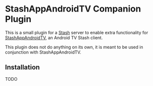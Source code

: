 # StashAppAndroidTV Companion Plugin

This is a small plugin for a [Stash](https://github.com/stashapp/stash) server to enable extra functionality for [StashAppAndroidTV](https://github.com/damontecres/StashAppAndroidTV), an Android TV Stash client.

This plugin does not do anything on its own, it is meant to be used in conjunction with StashAppAndroidTV.

## Installation

TODO
